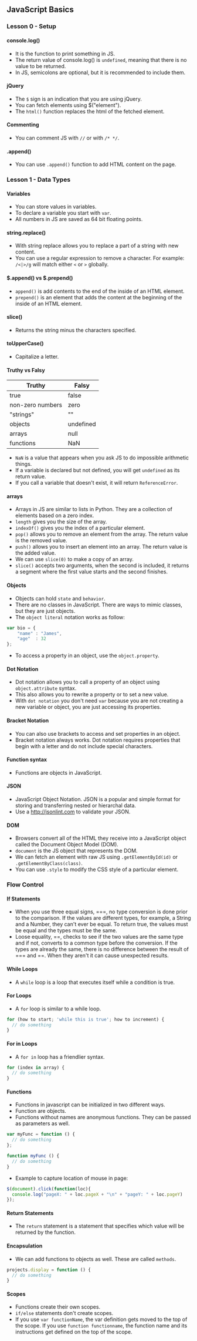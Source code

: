 ## JavaScript Basics

### Lesson 0 - Setup

#### console.log()

* It is the function to print something in JS.
* The return value of console.log() is `undefined`, meaning that there is no value to be returned.
* In JS, semicolons are optional, but it is recommended to include them.

#### jQuery

* The `$` sign is an indication that you are using jQuery.
* You can fetch elements using $("element").
* The `html()` function replaces the html of the fetched element.

#### Commenting

* You can comment JS with `//` or with `/* */`.

#### .append()

* You can use `.append()` function to add HTML content on the page.

### Lesson 1 - Data Types

#### Variables

* You can store values in variables.
* To declare a variable you start with `var`.
* All numbers in JS are saved as 64 bit floating points.

#### string.replace()

* With string replace allows you to replace a part of a string with new content.
* You can use a regular expression to remove a character. For example: `/<|>/g` will match either `<` or `>` globally.

#### $.append() vs $.prepend()

* `append()` is add contents to the end of the inside of an HTML element.
* `prepend()` is an element that adds the content at the beginning of the inside of an HTML element.

#### slice()

* Returns the string minus the characters specified.

#### toUpperCase()

* Capitalize a letter.

#### Truthy vs Falsy

| Truthy           | Falsy     |
|------------------|-----------|
| true             | false     |
| non-zero numbers | zero      |
| "strings"        | ""        |
| objects          | undefined |
| arrays           | null      |
| functions        | NaN       |

* `NaN` is a value that appears when you ask JS to do impossible arithmetic things.
* If a variable is declared but not defined, you will get `undefined` as its return value.
* If you call a variable that doesn't exist, it will return `ReferenceError`.

#### arrays

* Arrays in JS are similar to lists in Python. They are a collection of elements based on a zero index.
* `length` gives you the size of the array.
* `indexOf()` gives you the index of a particular element.
* `pop()` allows you to remove an element from the array. The return value is the removed value.
* `push()` allows you to insert an element into an array. The return value is the added value.
* We can use `slice(0)` to make a copy of an array.
* `slice()` accepts two arguments, when the second is included, it returns a segment where the first value starts and the second finishes.

#### Objects

* Objects can hold `state` and `behavior`.
* There are no classes in JavaScript. There are ways to mimic classes, but they are just objects.
* The `object literal` notation works as follow:

```javascript
var bio = {
    "name" : "James",
    "age"  : 32
};
```

* To access a property in an object, use the `object.property`.

#### Dot Notation

* Dot notation allows you to call a property of an object using `object.attribute` syntax.
* This also allows you to rewrite a property or to set a new value.
* With `dot notation` you don't need `var` because you are not creating a new variable or object, you are just accessing its properties.

#### Bracket Notation

* You can also use brackets to access and set properties in an object.
* Bracket notation always works. Dot notation requires properties that begin with a letter and do not include special characters.

#### Function syntax

* Functions are objects in JavaScript.

#### JSON

* JavaScript Object Notation. JSON is a popular and simple format for storing and transferring nested or hierarchal data.
* Use a http://jsonlint.com to validate your JSON.

#### DOM

* Browsers convert all of the HTML they receive into a JavaScript object called the Document Object Model (DOM).
* `document` is the JS object that represents the DOM.
* We can fetch an element with raw JS using `.getElementById(id)` or `.getElementByClass(class)`.
* You can use `.style` to modify the CSS style of a particular element.

### Flow Control

#### If Statements

* When you use three equal signs, ===, no type conversion is done prior to the comparison. If the values are different types, for example, a String and a Number, they can't ever be equal. To return true, the values must be equal and the types must be the same.
* Loose equality, ==, checks to see if the two values are the same type and if not, converts to a common type before the conversion. If the types are already the same, there is no difference between the result of === and ==. When they aren't it can cause unexpected results.

#### While Loops

* A `while` loop is a loop that executes itself while a condition is true.

#### For Loops

* A `for` loop is similar to a while loop.

```js
for (how to start; 'while this is true'; how to increment) {
  // do something
}
```

#### For in Loops

* A `for in` loop has a friendlier syntax.

```js
for (index in array) {
  // do something
}
```

#### Functions

* Functions in javascript can be initialized in two different ways.
* Function are objects.
* Functions without names are anonymous functions. They can be passed as parameters as well.

```js
var myFunc = function () {
  // do something
};

function myFunc () {
  // do something
}
```

* Example to capture location of mouse in page:

```js
$(document).click(function(loc){
  console.log("pageX: " + loc.pageX + "\n" + "pageY: " + loc.pageY)
});
```

#### Return Statements

* The `return` statement is a statement that specifies which value will be returned by the function.

#### Encapsulation

* We can add functions to objects as well. These are called `methods`.

```js
projects.display = function () {
  // do something
}
```

#### Scopes

* Functions create their own scopes.
* `if/else` statements don't create scopes.
* If you use `var functionName`, the var definition gets moved to the top of the scope. If you use `function functionname`, the function name and its instructions get defined on the top of the scope.
